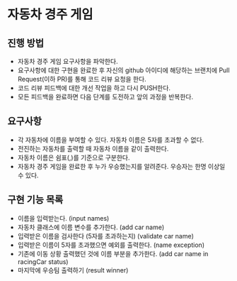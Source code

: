 # 자동차 경주 게임
## 진행 방법
* 자동차 경주 게임 요구사항을 파악한다.
* 요구사항에 대한 구현을 완료한 후 자신의 github 아이디에 해당하는 브랜치에 Pull Request(이하 PR)를 통해 코드 리뷰 요청을 한다.
* 코드 리뷰 피드백에 대한 개선 작업을 하고 다시 PUSH한다.
* 모든 피드백을 완료하면 다음 단계를 도전하고 앞의 과정을 반복한다.

## 요구사항
* 각 자동차에 이름을 부여할 수 있다. 자동차 이름은 5자를 초과할 수 없다.
* 전진하는 자동차를 출력할 때 자동차 이름을 같이 출력한다.
* 자동차 이름은 쉼표(,)를 기준으로 구분한다.
* 자동차 경주 게임을 완료한 후 누가 우승했는지를 알려준다. 우승자는 한명 이상일 수 있다.

## 구현 기능 목록
* 이름을 입력받는다. (input names)
* 자동차 클래스에 이름 변수를 추가한다. (add car name)
* 입력받은 이름을 검사한다 (5자를 초과하는지) (validate car name)
* 입력받은 이름이 5자를 초과했으면 예외를 출력한다. (name exception)
* 기존에 이동 상황 출력했던 것에 이름 부분을 추가한다. (add car name in racingCar status)
* 마지막에 우승팀 출력하기 (result winner)